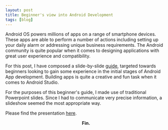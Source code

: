 ```yaml
---
layout: post
title: Beginner's view into Android Development
tags: [blog]
---
```


Android OS powers millions of apps on a range of smartphone devices. These apps are able to perform a number of actions including setting up your daily alarm or addressing unique business requirements. The Android community is quite popular when it comes to designing applications with great user experience and compatibility.<br>

For this post, I have composed a slide-by-slide <a href="https://drive.google.com/file/d/1GR7knOrNDzlFbxDifI0eLxKfkEdpNn29/view?usp=sharing" target="_blank">guide</a>, targeted towards beginners looking to gain some experience in the initial stages of Android App development. Building apps is quite a creative and fun task when it comes to Android Studio.<br>

For the purposes of this beginner's guide, I made use of traditional Powerpoint slides. Since I had to communicate very precise information, a slideshow seemed the most appropriate way.

Please find the presentation <a href="https://drive.google.com/file/d/1GR7knOrNDzlFbxDifI0eLxKfkEdpNn29/view?usp=sharing" target="_blank">here</a>.

<center><strong>Fin.</strong></center>